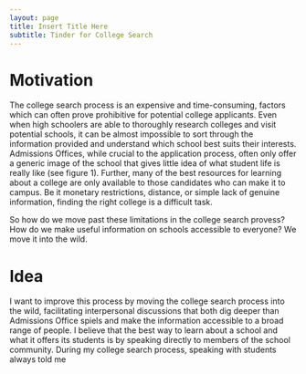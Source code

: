 ```yaml
---
layout: page
title: Insert Title Here
subtitle: Tinder for College Search
---
```


# Motivation

The college search process is an expensive and time-consuming, factors which can often prove prohibitive for potential college applicants.  Even when high schoolers are able to thoroughly research colleges and visit potential schools, it can be almost impossible to sort through the information provided and understand which school best suits their interests.  Admissions Offices, while crucial to the application process, often only offer a generic image of the school that gives little idea of what student life is really like (see figure 1).  Further, many of the best resources for learning about a college are only available to those candidates who can make it to campus.  Be it monetary restrictions, distance, or simple lack of genuine information, finding the right college is a difficult task.

So how do we move past these limitations in the college search provess?  How do we make useful information on schools accessible to everyone?  We move it into the wild.

# Idea

I want to improve this process by moving the college search process into the wild, facilitating interpersonal discussions that both dig deeper than Admissions Office spiels and make the information accessible to a broad range of people.  I believe that the best way to learn about a school and what it offers its students is by speaking directly to members of the school community.  During my college search process, speaking with students always told me 
